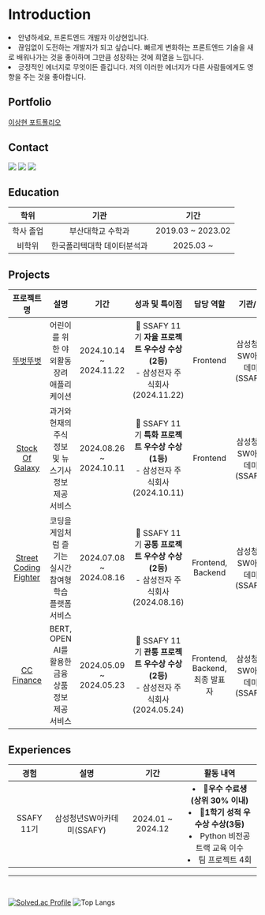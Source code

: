 <div>

<h1> Introduction </h1>
<li>안녕하세요, 프론트엔드 개발자 이상현입니다.</li>

<li>끊임없이 도전하는 개발자가 되고 싶습니다. 빠르게 변화하는 프론트엔드 기술을 새로 배워나가는 것을 좋아하며 그만큼 성장하는 것에 희열을 느낍니다.</li>

<li>긍정적인 에너지로 무엇이든 즐깁니다. 저의 이러한 에너지가 다른 사람들에게도 영향을 주는 것을 좋아합니다.</li>

<h2>Portfolio</h2>

[이상현 포트폴리오](https://rowan-quit-d1c.notion.site/10d0738ff1a280e39f76dbd16a0315fc?pvs=4)

<h2>Contact</h2>
<a href="https://dltkdgus482.tistory.com/"><img src="https://img.shields.io/badge/tistory-FF5722?style=flat-square&logo=tistory&logoColor=white"/></a>
<a href="mailto:dltkdgus482@naver.com"><img src="https://img.shields.io/badge/Email-D0A9F5?style=flat-square&logo=Naver&logoColor=white&link=mailto:syl1602@naver.com"/></a>
<a href="https://www.instagram.com/dltkdgus482"><img src="https://img.shields.io/badge/Instagram-E4405F?style=flat-square&logo=Instagram&logoColor=white"/></a>

## Education

| **학위** | **기관** | **기간** |
|:----------:|:----------:|:----------:|
| 학사 졸업 | 부산대학교 수학과 | 2019.03 ~ 2023.02 |
| 비학위 | 한국폴리텍대학 데이터분석과 | 2025.03 ~ |

<h2>Projects</h2>

| **프로젝트명** | **설명** | **기간** | **성과 및 특이점** | **담당 역할** | **기관/팀** |
|:--------------:|:--------:|:--------:|:-----------------:|:-------------:|:-----------:|
| [뚜벗뚜벗](https://github.com/dltkdgus482/TtubeotTtubeot) | 어린이를 위한 야외활동 장려 애플리케이션| 2024.10.14 ~ 2024.11.22 | 🏅 SSAFY 11기 **자율 프로젝트 우수상 수상(2등)** <br>- 삼성전자 주식회사 (2024.11.22) |Frontend| 삼성청년SW아카데미(SSAFY) |
| [Stock Of Galaxy](https://github.com/dltkdgus482/Stock-Of-Galaxy) | 과거와 현재의 주식 정보 및 뉴스기사 정보 제공 서비스 | 2024.08.26 ~ 2024.10.11 | 🏅 SSAFY 11기 **특화 프로젝트 우수상 수상(1등)** <br>- 삼성전자 주식회사 (2024.10.11) |Frontend| 삼성청년SW아카데미(SSAFY) |
| [Street Coding Fighter](https://github.com/dltkdgus482/SCF) | 코딩을 게임처럼 즐기는 실시간 참여형 학습 플랫폼 서비스 | 2024.07.08 ~ 2024.08.16 | 🏅 SSAFY 11기 **공통 프로젝트 우수상 수상(2등)** <br>- 삼성전자 주식회사 (2024.08.16) |Frontend,<br>Backend| 삼성청년SW아카데미(SSAFY) |
| [CC Finance](https://github.com/dltkdgus482/final_pjt) | BERT, OPEN AI를 활용한 금융 상품 정보 제공 서비스 | 2024.05.09 ~ 2024.05.23 | 🏅 SSAFY 11기 **관통 프로젝트 우수상 수상(2등)** <br>- 삼성전자 주식회사 (2024.05.24) | Frontend,<br>Backend,<br>최종 발표자| 삼성청년SW아카데미(SSAFY) |

<h2>Experiences</h2>

| **경험** | **설명** | **기간** | **활동 내역** |
|:--------:|:--------:|:--------:|:-------------:|
| SSAFY 11기 | 삼성청년SW아카데미(SSAFY) | 2024.01 ~ 2024.12 | <li>🏅**우수 수료생 (상위 30% 이내)**</li> <li>🏅**1학기 성적 우수상 수상(3등)**</li> <li>Python 비전공트랙 교육 이수 </li> <li>팀 프로젝트 4회</li> |

</div>

--- 
<br>

[![Solved.ac Profile](http://mazassumnida.wtf/api/v2/generate_badge?boj=dltkdgus482)](https://solved.ac/dltkdgus482/)
![Top Langs](https://github-readme-stats.vercel.app/api/top-langs/?username=SunYerim&layout=compact&theme=tokyonight)
